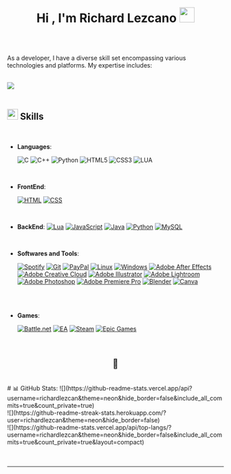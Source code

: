 <h1 align="center"><b>Hi , I'm Richard Lezcano </b><img src="https://media.giphy.com/media/hvRJCLFzcasrR4ia7z/giphy.gif" width="35"></h1>
<!--  -->
<p align="center">

</p>


<br>



	




<br>

As a developer, I have a diverse skill set encompassing various technologies and platforms. My expertise includes:
<br><br>

<img src="https://user-images.githubusercontent.com/73097560/115834477-dbab4500-a447-11eb-908a-139a6edaec5c.gif"><br><br>

## <img src="https://media2.giphy.com/media/QssGEmpkyEOhBCb7e1/giphy.gif?cid=ecf05e47a0n3gi1bfqntqmob8g9aid1oyj2wr3ds3mg700bl&rid=giphy.gif" width ="25"><b> Skills</b>
<br>

<p align="center">

- **Languages**:
    
    ![C](https://img.shields.io/badge/C%20-%232370ED.svg?style=for-the-badge&logo=c&logoColor=white)
    ![C++](https://img.shields.io/badge/C++%20-%2300599C.svg?style=for-the-badge&logo=c%2B%2B&logoColor=white)
    ![Python](https://img.shields.io/badge/Python%20-%2314354C.svg?style=for-the-badge&logo=python&logoColor=white)
    ![HTML5](https://img.shields.io/badge/HTML5%20-%23E34F26.svg?style=for-the-badge&logo=html5&logoColor=white)
    ![CSS3](https://img.shields.io/badge/CSS%20-%231572B6.svg?style=for-the-badge&logo=css3&logoColor=white)
    ![LUA](https://img.shields.io/badge/Lua-2C2D72?style=for-the-badge&logo=lua&logoColor=white)

<br>   
    
- **FrontEnd**:

   [![HTML](https://img.shields.io/badge/HTML-%23E34F26.svg?logo=html5&logoColor=white)](#)
   [![CSS](https://img.shields.io/badge/CSS-1572B6?logo=css3&logoColor=fff)](#)

<br>

- **BackEnd**:
    [![Lua](https://img.shields.io/badge/Lua-%232C2D72.svg?logo=lua&logoColor=white)](#)
    [![JavaScript](https://img.shields.io/badge/JavaScript-F7DF1E?logo=javascript&logoColor=000)](#)
    [![Java](https://img.shields.io/badge/Java-%23ED8B00.svg?logo=openjdk&logoColor=white)](#)
    [![Python](https://img.shields.io/badge/Python-3776AB?logo=python&logoColor=fff)](#)
    [![MySQL](https://img.shields.io/badge/MySQL-4479A1?logo=mysql&logoColor=fff)](#)
   
    
<br>

- **Softwares and Tools**:

    [![Spotify](https://img.shields.io/badge/Spotify-1ED760?logo=spotify&logoColor=white)](#)
    [![Git](https://img.shields.io/badge/Git-F05032?logo=git&logoColor=fff)](#)
    [![PayPal](https://img.shields.io/badge/PayPal-003087?logo=paypal&logoColor=fff)](#)
    [![Linux](https://img.shields.io/badge/Linux-FCC624?logo=linux&logoColor=black)](#)
    [![Windows](https://custom-icon-badges.demolab.com/badge/Windows-0078D6?logo=windows11&logoColor=white)](#)
    [![Adobe After Effects](https://img.shields.io/badge/Adobe%20After%20Effects-CF96FD?logo=Adobe%20After%20Effects&logoColor=393665)](#)
    [![Adobe Creative Cloud](https://img.shields.io/badge/Adobe%20Creative%20Cloud-DA1F26?logo=Adobe%20Creative%20Cloud&logoColor=white)](#)
    [![Adobe Illustrator](https://img.shields.io/badge/Adobe%20Illustrator-FF9A00?logo=adobe%20illustrator&logoColor=white)](#)
    [![Adobe Lightroom](https://img.shields.io/badge/Adobe%20Lightroom-31A8FF?logo=Adobe%20Lightroom&logoColor=white)](#)
    [![Adobe Photoshop](https://img.shields.io/badge/Adobe%20Photoshop-31A8FF?logo=Adobe%20Photoshop&logoColor=black)](#)
    [![Adobe Premiere Pro](https://img.shields.io/badge/Adobe%20Premiere%20Pro-9999FF?logo=Adobe%20Premiere%20Pro&logoColor=white)](#)
    [![Blender](https://img.shields.io/badge/Blender-%23F5792A.svg?logo=blender&logoColor=white)](#)
    [![Canva](https://img.shields.io/badge/Canva-%2300C4CC.svg?&logo=Canva&logoColor=white)](#)
  
      

<br>
<br>

- **Games**:

    [![Battle.net](https://img.shields.io/badge/Battle.net-%2300AEFF.svg?logo=battle.net&logoColor=white)](#)
    [![EA](https://img.shields.io/badge/EA-%23000000.svg?logo=ea&logoColor=white)](#)
    [![Steam](https://img.shields.io/badge/Steam-%23000000.svg?logo=steam&logoColor=white)](#)
    [![Epic Games](https://img.shields.io/badge/Epic%20Games-%23313131.svg?logo=epicgames&logoColor=white)](#)

      

<br>

<div align='center'>

## <b>📍</b>

</div>
<br>
# 📊 GitHub Stats:
![](https://github-readme-stats.vercel.app/api?username=richardlezcan&theme=neon&hide_border=false&include_all_commits=true&count_private=true)<br/>
![](https://github-readme-streak-stats.herokuapp.com/?user=richardlezcan&theme=neon&hide_border=false)<br/>
![](https://github-readme-stats.vercel.app/api/top-langs/?username=richardlezcan&theme=neon&hide_border=false&include_all_commits=true&count_private=true&layout=compact)


<br>
<br>
<br>

---

<br>
